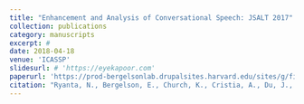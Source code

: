 ```yaml
---
title: "Enhancement and Analysis of Conversational Speech: JSALT 2017"
collection: publications
category: manuscripts
excerpt: #
date: 2018-04-18
venue: 'ICASSP'
slidesurl: # 'https://eyekapoor.com'
paperurl: 'https://prod-bergelsonlab.drupalsites.harvard.edu/sites/g/files/omnuum3941/files/2025-01/ryant_etal_2018_ICASSP.pdf'
citation: "Ryanta, N., Bergelson, E., Church, K., Cristia, A., Du, J., Ganapathy, S., Khudanpur, S., Kowalski, D., Krishnamoorthy, M., Kulshreshta, R. and Liberman, M., 2018, April. Enhancement and analysis of conversational speech: JSALT 2017. In 2018 IEEE International Conference on Acoustics, Speech and Signal Processing (ICASSP) (pp. 5154-5158). IEEE."
---
```


